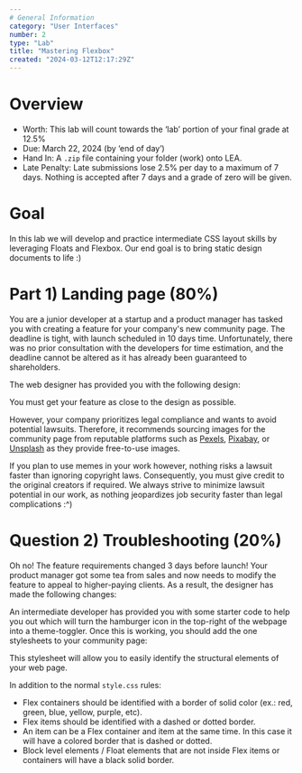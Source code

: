 ```yaml
---
# General Information
category: "User Interfaces"
number: 2
type: "Lab"
title: "Mastering Flexbox"
created: "2024-03-12T12:17:29Z"
---
```


# Overview

- Worth: This lab will count towards the ‘lab’ portion of your final grade at 12.5%
- Due: March 22, 2024 (by ‘end of day’)
- Hand In: A `.zip` file containing your folder (work) onto LEA.
- Late Penalty: Late submissions lose 2.5% per day to a maximum of 7 days. Nothing is accepted after 7 days and a grade of zero will be given.

# Goal

In this lab we will develop and practice intermediate CSS layout skills by leveraging Floats and Flexbox. Our end goal is to bring static design documents to life :)

# Part 1) Landing page (80%)

You are a junior developer at a startup and a product manager has tasked you with creating a feature for your company's new community page. The deadline is tight, with launch scheduled in 10 days time. Unfortunately, there was no prior consultation with the developers for time estimation, and the deadline cannot be altered as it has already been guaranteed to shareholders.

The web designer has provided you with the following design:

<!-- TODO: insert Design -->

You must get your feature as close to the design as possible.

However, your company prioritizes legal compliance and wants to avoid potential lawsuits. Therefore, it recommends sourcing images for the community page from reputable platforms such as [Pexels](https://www.pexels.com/), [Pixabay](https://pixabay.com/), or [Unsplash](https://unsplash.com/) as they provide free-to-use images.

If you plan to use memes in your work however, nothing risks a lawsuit faster than ignoring copyright laws. Consequently, you must give credit to the original creators if required. We always strive to minimize lawsuit potential in our work, as nothing jeopardizes job security faster than legal complications :^)

# Question 2) Troubleshooting (20%)

Oh no! The feature requirements changed 3 days before launch! Your product manager got some tea from sales and now needs to modify the feature to appeal to higher-paying clients. As a result, the designer has made the following changes:

<!-- TODO: insert Design -->

An intermediate developer has provided you with some starter code to help you out which will turn the hamburger icon in the top-right of the webpage into a theme-toggler. Once this is working, you should add the one stylesheets to your community page:

<!-- TODO: insert CSS -->

This stylesheet will allow you to easily identify the structural elements of your web page.

In addition to the normal `style.css` rules:

- Flex containers should be identified with a border of solid color (ex.: red, green, blue, yellow, purple, etc).
- Flex items should be identified with a dashed or dotted border.
- An item can be a Flex container and item at the same time. In this case it will have a colored border that is dashed or dotted.
- Block level elements / Float elements that are not inside Flex items or containers will have a black solid border.

